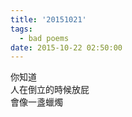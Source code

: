 ```yaml
---
title: '20151021'
tags:
  - bad poems
date: 2015-10-22 02:50:00
---
```


你知道<br />
人在倒立的時候放屁<br />
會像一盞蠟燭
